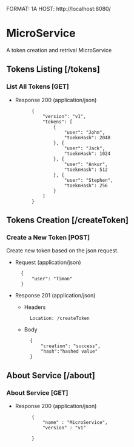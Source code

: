 FORMAT: 1A
HOST: http://localhost:8080/

# MicroService

A token creation and retrival MicroService

## Tokens Listing [/tokens]

### List All Tokens [GET]

+ Response 200 (application/json)

        
            {
                "version": "v1",
                "tokens": [
                    {
                        "user": "John",
                        "toeknHash": 2048
                    }, {
                        "user": "Jack",
                        "toeknHash": 1024
                    }, {
                        "user": "Ankur",
                        "toeknHash": 512
                    }, {
                        "user": "Stephen",
                        "toeknHash": 256
                    }
                ]
            }
        

## Tokens Creation [/createToken]

### Create a New Token [POST]

Create new token based on the json request.

+ Request (application/json)

        {
            "user": "Timon"
        }

+ Response 201 (application/json)

    + Headers

            Location: /createToken

    + Body

            {
                "creation": "success",
                "hash":"hashed value"
            }

## About Service [/about]

### About Service [GET]

+ Response 200 (application/json)

            {
                "name" : "MicroService",
                "version" : "v1"
                
            }
        

